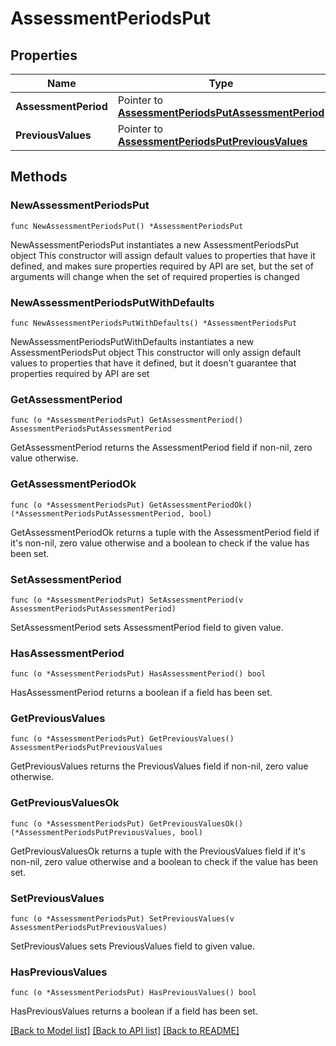 # AssessmentPeriodsPut

## Properties

Name | Type | Description | Notes
------------ | ------------- | ------------- | -------------
**AssessmentPeriod** | Pointer to [**AssessmentPeriodsPutAssessmentPeriod**](AssessmentPeriodsPutAssessmentPeriod.md) |  | [optional] 
**PreviousValues** | Pointer to [**AssessmentPeriodsPutPreviousValues**](AssessmentPeriodsPutPreviousValues.md) |  | [optional] 

## Methods

### NewAssessmentPeriodsPut

`func NewAssessmentPeriodsPut() *AssessmentPeriodsPut`

NewAssessmentPeriodsPut instantiates a new AssessmentPeriodsPut object
This constructor will assign default values to properties that have it defined,
and makes sure properties required by API are set, but the set of arguments
will change when the set of required properties is changed

### NewAssessmentPeriodsPutWithDefaults

`func NewAssessmentPeriodsPutWithDefaults() *AssessmentPeriodsPut`

NewAssessmentPeriodsPutWithDefaults instantiates a new AssessmentPeriodsPut object
This constructor will only assign default values to properties that have it defined,
but it doesn't guarantee that properties required by API are set

### GetAssessmentPeriod

`func (o *AssessmentPeriodsPut) GetAssessmentPeriod() AssessmentPeriodsPutAssessmentPeriod`

GetAssessmentPeriod returns the AssessmentPeriod field if non-nil, zero value otherwise.

### GetAssessmentPeriodOk

`func (o *AssessmentPeriodsPut) GetAssessmentPeriodOk() (*AssessmentPeriodsPutAssessmentPeriod, bool)`

GetAssessmentPeriodOk returns a tuple with the AssessmentPeriod field if it's non-nil, zero value otherwise
and a boolean to check if the value has been set.

### SetAssessmentPeriod

`func (o *AssessmentPeriodsPut) SetAssessmentPeriod(v AssessmentPeriodsPutAssessmentPeriod)`

SetAssessmentPeriod sets AssessmentPeriod field to given value.

### HasAssessmentPeriod

`func (o *AssessmentPeriodsPut) HasAssessmentPeriod() bool`

HasAssessmentPeriod returns a boolean if a field has been set.

### GetPreviousValues

`func (o *AssessmentPeriodsPut) GetPreviousValues() AssessmentPeriodsPutPreviousValues`

GetPreviousValues returns the PreviousValues field if non-nil, zero value otherwise.

### GetPreviousValuesOk

`func (o *AssessmentPeriodsPut) GetPreviousValuesOk() (*AssessmentPeriodsPutPreviousValues, bool)`

GetPreviousValuesOk returns a tuple with the PreviousValues field if it's non-nil, zero value otherwise
and a boolean to check if the value has been set.

### SetPreviousValues

`func (o *AssessmentPeriodsPut) SetPreviousValues(v AssessmentPeriodsPutPreviousValues)`

SetPreviousValues sets PreviousValues field to given value.

### HasPreviousValues

`func (o *AssessmentPeriodsPut) HasPreviousValues() bool`

HasPreviousValues returns a boolean if a field has been set.


[[Back to Model list]](../README.md#documentation-for-models) [[Back to API list]](../README.md#documentation-for-api-endpoints) [[Back to README]](../README.md)


